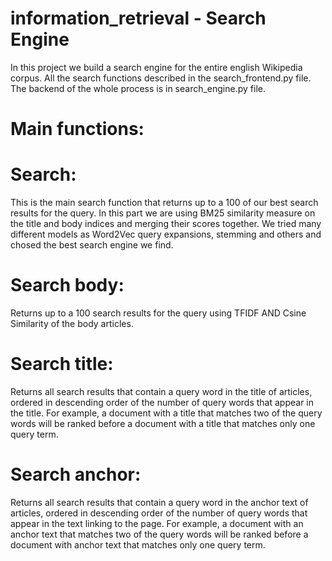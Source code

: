 # information_retrieval - Search Engine
In this project we build a search engine for the entire english Wikipedia corpus.
All the search functions described in the search_frontend.py file.
The backend of the whole process is in search_engine.py file.

# Main functions:

# Search:
This is the main search function that returns up to a 100 of our best search results for the query.
In this part we are using BM25 similarity measure on the title and body indices and merging their scores together.
We tried many different models as Word2Vec query expansions, stemming and others and chosed the best search engine we find.

# Search body:
Returns up to a 100 search results for the query using TFIDF AND Csine Similarity of the body articles.

# Search title:
Returns all search results that contain a query word in the title of articles, ordered in descending order of the number of query words that appear in the title. For example, a document with a title that matches two of the query words will be ranked before a document with a title that matches only one query term.

# Search anchor:
Returns all search results that contain a query word in the anchor text of articles, ordered in descending order of the number of query words that appear in the text linking to the page. For example, a document with an anchor text that matches two of the query words will be ranked before a document with anchor text that matches only one query term.
